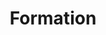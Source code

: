 ---
title: 'Formation'
categories: [flying, gallery]
tags: [tiger]
image: formation.jpg
caption:  
type: image
---